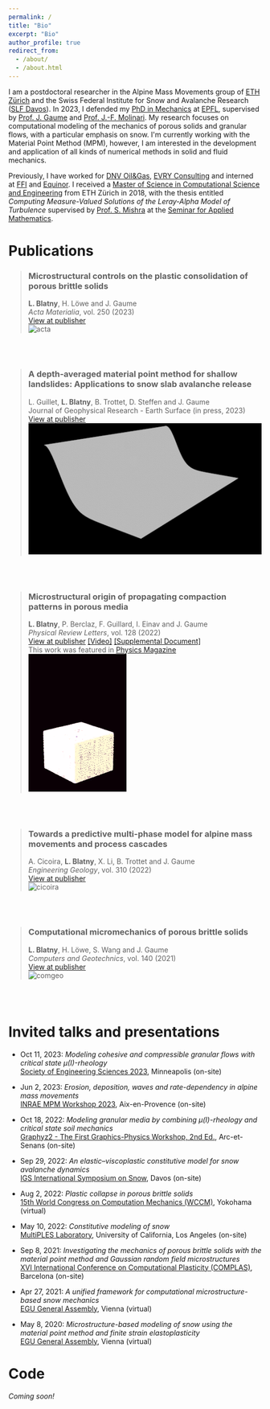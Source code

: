 ```yaml
---
permalink: /
title: "Bio"
excerpt: "Bio"
author_profile: true
redirect_from:
  - /about/
  - /about.html
---
```


I am a postdoctoral researcher in the Alpine Mass Movements group of [ETH Zürich](https://ethz.ch/en.html) and the Swiss Federal Institute for Snow and Avalanche Research ([SLF Davos](https://www.slf.ch/en/)). 
In 2023, I defended my [PhD in Mechanics](https://www.epfl.ch/education/phd/edme-mechanics/) at [EPFL](https://www.epfl.ch/en/), supervised by [Prof. J. Gaume](https://igt.ethz.ch/people/person-detail.MzA5Njcx.TGlzdC8xMTYxLC0yMTE1ODgxMzY3.html) and [Prof. J.-F. Molinari](https://people.epfl.ch/jean-francois.molinari). 
My research focuses on computational modeling of the mechanics of porous solids and granular flows, with a particular emphasis on snow. 
I'm currently working with the Material Point Method (MPM), however, I am interested in the development and application of all kinds of numerical methods in solid and fluid mechanics.

Previously, I have worked for [DNV Oil&Gas](https://www.dnv.com/), [EVRY Consulting](https://www.tietoevry.com/) and interned at [FFI](https://www.ffi.no/en) and  [Equinor](https://www.equinor.com/).
I received a [Master of Science in Computational Science and Engineering](https://rw.ethz.ch/) from ETH Zürich in 2018, with the thesis entitled _Computing Measure-Valued Solutions of the Leray-Alpha Model of Turbulence_ supervised by [Prof. S. Mishra](https://camlab.ethz.ch/the-group/group-head.html) at the [Seminar for Applied Mathematics](https://math.ethz.ch/sam).

Publications  
======   

> ### Microstructural controls on the plastic consolidation of porous brittle solids  
> **L. Blatny**, H. Löwe and J. Gaume  
> _Acta Materialia_, vol. 250 (2023)  
> [View at publisher](https://www.sciencedirect.com/science/article/pii/S1359645423001921)  
> ![acta](/images/cover_acta.gif)  

<br/><br/>

> ### A depth-averaged material point method for shallow landslides: Applications to snow slab avalanche release
> L. Guillet, **L. Blatny**, B. Trottet, D. Steffen and J. Gaume  
> Journal of Geophysical Research - Earth Surface (in press, 2023)  
> [View at publisher](https://agupubs.onlinelibrary.wiley.com/doi/10.1029/2023JF007092)  
> ![dampm](/images/cover_dampm.gif)    

<br/><br/>

> ### Microstructural origin of propagating compaction patterns in porous media
> **L. Blatny**, P. Berclaz, F. Guillard, I. Einav and J. Gaume  
> _Physical Review Letters_, vol. 128 (2022)  
> [View at publisher](https://journals.aps.org/prl/abstract/10.1103/PhysRevLett.128.228002) [[Video]](https://journals.aps.org/prl/supplemental/10.1103/PhysRevLett.128.228002/supplementary_movie_1.mp4) [[Supplemental Document]](https://journals.aps.org/prl/supplemental/10.1103/PhysRevLett.128.228002/supplement_rev16022022.pdf)  
> This work was featured in [Physics Magazine](https://physics.aps.org/articles/v15/s73)  
> ![prl](/images/cover_prl.gif)  

<br/><br/>

> ### Towards a predictive multi-phase model for alpine mass movements and process cascades
> A. Cicoira, **L. Blatny**, X. Li, B. Trottet and J. Gaume  
> _Engineering Geology_, vol. 310 (2022)  
> [View at publisher](https://www.sciencedirect.com/science/article/pii/S0013795222003519?via%3Dihub)  
> ![cicoira](/images/cover_enggeo.gif)  

<br/><br/>

> ### Computational micromechanics of porous brittle solids  
> **L. Blatny**, H. Löwe, S. Wang and J. Gaume  
> _Computers and Geotechnics_, vol. 140 (2021)  
> [View at publisher](https://www.sciencedirect.com/science/article/pii/S0266352X21002822)  
> ![comgeo](/images/cover_comgeo.gif)  

<br/><br/>

Invited talks and presentations
======

* Oct 11, 2023: _Modeling cohesive and compressible granular flows with critical state µ(I)-rheology_  
[Society of Engineering Sciences 2023](https://2023ses.com/), Minneapolis (on-site) 

* Jun 2, 2023: _Erosion, deposition, waves and rate-dependency in alpine mass movements_  
[INRAE MPM Workshop 2023](https://mpminraeworkshop.sciencesconf.org/), Aix-en-Provence (on-site)  

* Oct 18, 2022: _Modeling granular media by combining μ(I)-rheology and critical state soil mechanics_  
[Graphyz2 - The First Graphics-Physics Workshop, 2nd Ed.](https://project.inria.fr/graphyz2/), Arc-et-Senans (on-site)  

* Sep 29, 2022: _An elastic–viscoplastic constitutive model for snow avalanche dynamics_  
[IGS International Symposium on Snow](https://www.igsoc.org/wp-content/uploads/2022/09/index_davos.html), Davos (on-site)  

* Aug 2, 2022: _Plastic collapse in porous brittle solids_   
[15th World Congress on Computation Mechanics (WCCM)](https://www.wccm2022.org/), Yokohama (virtual)  

* May 10, 2022: _Constitutive modeling of snow_   
[MultiPLES Laboratory](https://www.math.ucla.edu/multiples/), University of California, Los Angeles (on-site)  

* Sep 8, 2021: _Investigating the mechanics of porous brittle solids with the material point method and Gaussian random field microstructures_  
[XVI International Conference on Computational Plasticity (COMPLAS)](https://congress.cimne.com/complas2021/frontal/default.asp), Barcelona (on-site)  

* Apr 27, 2021: _A unified framework for computational microstructure-based snow mechanics_  
[EGU General Assembly](https://meetingorganizer.copernicus.org/EGU21/EGU21-6108.html), Vienna (virtual)   

* May 8, 2020: _Microstructure-based modeling of snow using the material point method and finite strain elastoplasticity_  
[EGU General Assembly](https://meetingorganizer.copernicus.org/EGU2020/EGU2020-10203.html), Vienna (virtual)  

Code
======
_Coming soon!_
